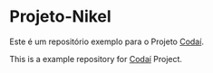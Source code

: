 # Projeto-Nikel

Este é um repositório exemplo para o Projeto [Codaí](https://codai.growdev.com.br/).

This is a example repository for [Codaí](https://codai.growdev.com.br/) Project.
